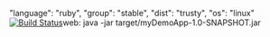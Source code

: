   "language": "ruby",
  "group": "stable",
  "dist": "trusty",
  "os": "linux"
[![Build Status](https://travis-ci.org/berkayataeli/myDemoApp.svg?branch=master)](https://travis-ci.org/berkayataeli/myDemoApp)web: java -jar target/myDemoApp-1.0-SNAPSHOT.jar
